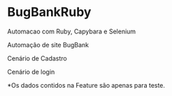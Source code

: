 # BugBankRuby
Automacao com Ruby, Capybara e Selenium

Automação de site BugBank

Cenário de Cadastro

Cenário de login

*Os dados contidos na Feature são apenas para teste.
